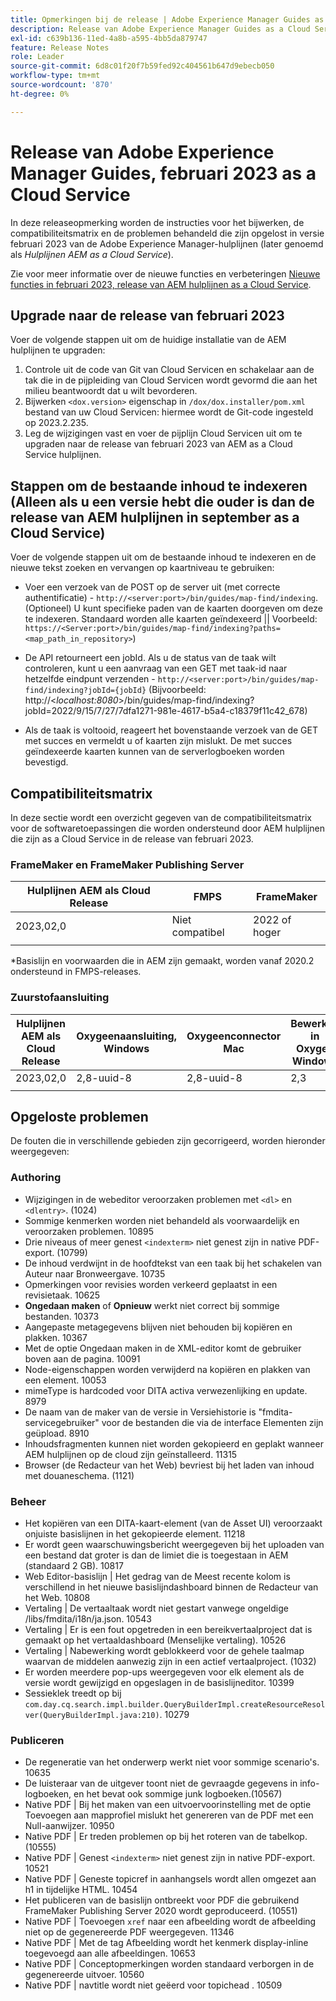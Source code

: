 ```yaml
---
title: Opmerkingen bij de release | Adobe Experience Manager Guides as a Cloud Service, release februari 2023
description: Release van Adobe Experience Manager Guides as a Cloud Service in februari
exl-id: c639b136-11ed-4a8b-a595-4bb5da879747
feature: Release Notes
role: Leader
source-git-commit: 6d8c01f20f7b59fed92c404561b647d9ebecb050
workflow-type: tm+mt
source-wordcount: '870'
ht-degree: 0%

---
```


# Release van Adobe Experience Manager Guides, februari 2023 as a Cloud Service

In deze releaseopmerking worden de instructies voor het bijwerken, de compatibiliteitsmatrix en de problemen behandeld die zijn opgelost in versie februari 2023 van de Adobe Experience Manager-hulplijnen (later genoemd als *Hulplijnen AEM as a Cloud Service*).

Zie voor meer informatie over de nieuwe functies en verbeteringen [Nieuwe functies in februari 2023, release van AEM hulplijnen as a Cloud Service](whats-new-2023-2-0.md).

## Upgrade naar de release van februari 2023

Voer de volgende stappen uit om de huidige installatie van de AEM hulplijnen te upgraden:
1. Controle uit de code van Git van Cloud Servicen en schakelaar aan de tak die in de pijpleiding van Cloud Servicen wordt gevormd die aan het milieu beantwoordt dat u wilt bevorderen.
2. Bijwerken `<dox.version>` eigenschap in `/dox/dox.installer/pom.xml` bestand van uw Cloud Servicen: hiermee wordt de Git-code ingesteld op 2023.2.235.
3. Leg de wijzigingen vast en voer de pijplijn Cloud Servicen uit om te upgraden naar de release van februari 2023 van AEM as a Cloud Service hulplijnen.

## Stappen om de bestaande inhoud te indexeren (Alleen als u een versie hebt die ouder is dan de release van AEM hulplijnen in september as a Cloud Service)

Voer de volgende stappen uit om de bestaande inhoud te indexeren en de nieuwe tekst zoeken en vervangen op kaartniveau te gebruiken:

* Voer een verzoek van de POST op de server uit (met correcte authentificatie) - `http://<server:port>/bin/guides/map-find/indexing`.
(Optioneel) U kunt specifieke paden van de kaarten doorgeven om deze te indexeren. Standaard worden alle kaarten geïndexeerd || Voorbeeld: `https://<Server:port>/bin/guides/map-find/indexing?paths=<map_path_in_repository>`)

* De API retourneert een jobId. Als u de status van de taak wilt controleren, kunt u een aanvraag van een GET met taak-id naar hetzelfde eindpunt verzenden - `http://<server:port>/bin/guides/map-find/indexing?jobId={jobId}`
(Bijvoorbeeld: http://&lt;_localhost:8080_>/bin/guides/map-find/indexing?jobId=2022/9/15/7/27/7dfa1271-981e-4617-b5a4-c18379f11c42_678)

* Als de taak is voltooid, reageert het bovenstaande verzoek van de GET met succes en vermeldt u of kaarten zijn mislukt. De met succes geïndexeerde kaarten kunnen van de serverlogboeken worden bevestigd.

## Compatibiliteitsmatrix

In deze sectie wordt een overzicht gegeven van de compatibiliteitsmatrix voor de softwaretoepassingen die worden ondersteund door AEM hulplijnen die zijn as a Cloud Service in de release van februari 2023.

### FrameMaker en FrameMaker Publishing Server

| Hulplijnen AEM als Cloud Release | FMPS | FrameMaker |
| --- | --- | --- |
| 2023,02,0 | Niet compatibel | 2022 of hoger |
| | | |

*Basislijn en voorwaarden die in AEM zijn gemaakt, worden vanaf 2020.2 ondersteund in FMPS-releases.

### Zuurstofaansluiting

| Hulplijnen AEM als Cloud Release | Oxygeenaansluiting, Windows | Oxygeenconnector Mac | Bewerken in Oxygen Windows | Bewerken in Oxygen Mac |
| --- | --- | --- | --- | --- |
| 2023,02,0 | 2,8-uuid-8 | 2,8-uuid-8 | 2,3 | 2,3 |
|  |  |  |  |

## Opgeloste problemen

De fouten die in verschillende gebieden zijn gecorrigeerd, worden hieronder weergegeven:

### Authoring

* Wijzigingen in de webeditor veroorzaken problemen met `<dl>` en `<dlentry>`. (1024)
* Sommige kenmerken worden niet behandeld als voorwaardelijk en veroorzaken problemen. 10895
* Drie niveaus of meer genest `<indexterm>` niet genest zijn in native PDF-export. (10799)
* De inhoud verdwijnt in de hoofdtekst van een taak bij het schakelen van Auteur naar Bronweergave. 10735
* Opmerkingen voor revisies worden verkeerd geplaatst in een revisietaak. 10625
* **Ongedaan maken** of **Opnieuw** werkt niet correct bij sommige bestanden. 10373
* Aangepaste metagegevens blijven niet behouden bij kopiëren en plakken. 10367
* Met de optie Ongedaan maken in de XML-editor komt de gebruiker boven aan de pagina. 10091
* Node-eigenschappen worden verwijderd na kopiëren en plakken van een element. 10053
* mimeType is hardcoded voor DITA activa verwezenlijking en update. 8979
* De naam van de maker van de versie in Versiehistorie is &quot;fmdita-servicegebruiker&quot; voor de bestanden die via de interface Elementen zijn geüpload. 8910
* Inhoudsfragmenten kunnen niet worden gekopieerd en geplakt wanneer AEM hulplijnen op de cloud zijn geïnstalleerd. 11315
* Browser (de Redacteur van het Web) bevriest bij het laden van inhoud met douaneschema. (1121)

### Beheer

* Het kopiëren van een DITA-kaart-element (van de Asset UI) veroorzaakt onjuiste basislijnen in het gekopieerde element. 11218
* Er wordt geen waarschuwingsbericht weergegeven bij het uploaden van een bestand dat groter is dan de limiet die is toegestaan in AEM (standaard 2 GB). 10817
* Web Editor-basislijn | Het gedrag van de Meest recente kolom is verschillend in het nieuwe basislijndashboard binnen de Redacteur van het Web. 10808
* Vertaling | De vertaaltaak wordt niet gestart vanwege ongeldige /libs/fmdita/i18n/ja.json. 10543
* Vertaling | Er is een fout opgetreden in een bereikvertaalproject dat is gemaakt op het vertaaldashboard (Menselijke vertaling). 10526
* Vertaling | Nabewerking wordt geblokkeerd voor de gehele taalmap waarvan de middelen aanwezig zijn in een actief vertaalproject. (1032)
* Er worden meerdere pop-ups weergegeven voor elk element als de versie wordt gewijzigd en opgeslagen in de basislijneditor. 10399
* Sessieklek treedt op bij `com.day.cq.search.impl.builder.QueryBuilderImpl.createResourceResolver(QueryBuilderImpl.java:210)`. 10279

### Publiceren

* De regeneratie van het onderwerp werkt niet voor sommige scenario&#39;s. 10635
* De luisteraar van de uitgever toont niet de gevraagde gegevens in info- logboeken, en het bevat ook sommige junk logboeken.(10567)
* Native PDF | Bij het maken van een uitvoervoorinstelling met de optie Toevoegen aan mapprofiel mislukt het genereren van de PDF met een Null-aanwijzer. 10950
* Native PDF | Er treden problemen op bij het roteren van de tabelkop. (10555)
* Native PDF | Genest `<indexterm>` niet genest zijn in native PDF-export. 10521
* Native PDF | Geneste topicref in aanhangsels wordt allen omgezet aan h1 in tijdelijke HTML. 10454
* Het publiceren van de basislijn ontbreekt voor PDF die gebruikend FrameMaker Publishing Server 2020 wordt geproduceerd. (10551)
* Native PDF | Toevoegen `xref` naar een afbeelding wordt de afbeelding niet op de gegenereerde PDF weergegeven. 11346
* Native PDF | Met de tag Afbeelding wordt het kenmerk display-inline toegevoegd aan alle afbeeldingen. 10653
* Native PDF | Conceptopmerkingen worden standaard verborgen in de gegenereerde uitvoer. 10560
* Native PDF | navtitle wordt niet geëerd voor topichead . 10509
